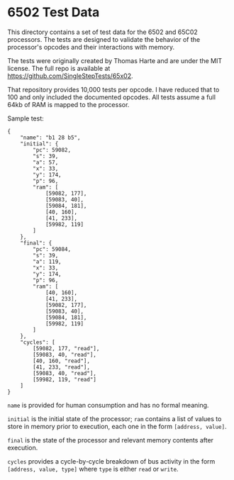 # 6502 Test Data

This directory contains a set of test data for the 6502 and 65C02 processors. The tests are designed to validate the behavior of the processor's opcodes and their interactions with memory.

The tests were originally created by Thomas Harte and are under the MIT license. The full repo is available at https://github.com/SingleStepTests/65x02.

That repository provides 10,000 tests per opcode. I have reduced that to 100 and only included the documented opcodes. All tests assume a full 64kb of RAM is mapped to the processor.

Sample test:

	{
		"name": "b1 28 b5",
		"initial": {
			"pc": 59082,
			"s": 39,
			"a": 57,
			"x": 33,
			"y": 174,
			"p": 96,
			"ram": [
				[59082, 177],
				[59083, 40],
				[59084, 181],
				[40, 160],
				[41, 233],
				[59982, 119]
			]
		},
		"final": {
			"pc": 59084,
			"s": 39,
			"a": 119,
			"x": 33,
			"y": 174,
			"p": 96,
			"ram": [
				[40, 160],
				[41, 233],
				[59082, 177],
				[59083, 40],
				[59084, 181],
				[59982, 119]
			]
		},
		"cycles": [
			[59082, 177, "read"],
			[59083, 40, "read"],
			[40, 160, "read"],
			[41, 233, "read"],
			[59083, 40, "read"],
			[59982, 119, "read"]
		]
	}

`name` is provided for human consumption and has no formal meaning.

`initial` is the initial state of the processor; `ram` contains a list of values to store in memory prior to execution, each one in the form `[address, value]`.

`final` is the state of the processor and relevant memory contents after execution.

`cycles` provides a cycle-by-cycle breakdown of bus activity in the form `[address, value, type]` where `type` is either `read` or `write`.

